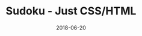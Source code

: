 ---
title: 'Sudoku - Just CSS/HTML'
description: 'Complete a sudoku puzzle without Javascript or server-side interaction.'
gametype: 'hard'
gameid: 25
date: 2018-06-20
tags: []
draft: false
type: 'games'
num19: [{'idx':1,'arr1':[1,2,3,4,5,6,7,8,9],'arr2':[1,2,3,4,5,6,7,8,9]},{'idx':2,'arr1':[1,2,3,4,5,6,7,8,9],'arr2':[1,2,3,4,5,6,7,8,9]},{'idx':3,'arr1':[1,2,3,4,5,6,7,8,9],'arr2':[1,2,3,4,5,6,7,8,9]},{'idx':4,'arr1':[1,2,3,4,5,6,7,8,9],'arr2':[1,2,3,4,5,6,7,8,9]},{'idx':5,'arr1':[1,2,3,4,5,6,7,8,9],'arr2':[1,2,3,4,5,6,7,8,9]},{'idx':6,'arr1':[1,2,3,4,5,6,7,8,9],'arr2':[1,2,3,4,5,6,7,8,9]},{'idx':7,'arr1':[1,2,3,4,5,6,7,8,9],'arr2':[1,2,3,4,5,6,7,8,9]},{'idx':8,'arr1':[1,2,3,4,5,6,7,8,9],'arr2':[1,2,3,4,5,6,7,8,9]},{'idx':9,'arr1':[1,2,3,4,5,6,7,8,9],'arr2':[1,2,3,4,5,6,7,8,9]}]
puzzle: [[0, 3, 0, 0, 5, 0, 7, 0, 0], [0, 5, 2, 1, 7, 0, 0, 0, 6], [0, 0, 0, 0, 0, 0, 0, 5, 0], [6, 0, 5, 7, 0, 0, 0, 0, 2], [3, 0, 0, 0, 8, 0, 0, 9, 0], [4, 0, 1, 9, 0, 0, 0, 0, 7], [0, 0, 0, 0, 0, 0, 0, 2, 0], [0, 7, 9, 3, 2, 0, 0, 0, 8], [0, 6, 0, 0, 1, 0, 3, 0, 0]]
layout: 'sudokucssstatic'
---